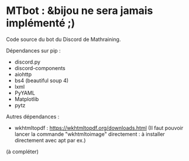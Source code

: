 # MTbot : &bijou ne sera jamais implémenté ;)

Code source du bot du Discord de Mathraining.

Dépendances sur pip :
 - discord.py
 - discord-components
 - aiohttp
 - bs4 (beautiful soup 4)
 - lxml
 - PyYAML
 - Matplotlib
 - pytz

Autres dépendances :
 - wkhtmltopdf : https://wkhtmltopdf.org/downloads.html 
 (Il faut pouvoir lancer la commande "wkhtmltoimage" directement : à installer directement avec apt par ex.)

(à compléter)
